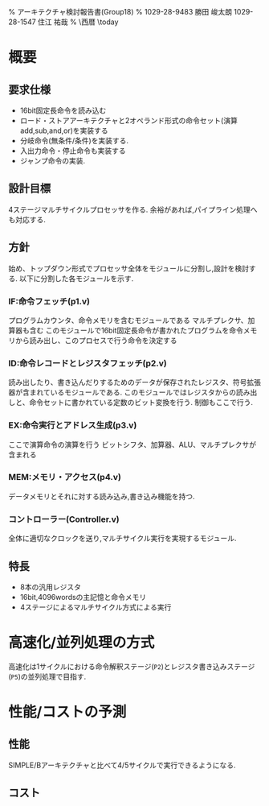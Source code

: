 % アーキテクチャ検討報告書(Group18)
% 1029-28-9483 勝田 峻太朗
 1029-28-1547 住江 祐哉
% \西暦 \today

# 概要

## 要求仕様

+ 16bit固定長命令を読み込む
+ ロード・ストアアーキテクチャと2オペランド形式の命令セット(演算add,sub,and,or)を実装する
+ 分岐命令(無条件/条件)を実装する.
+ 入出力命令・停止命令も実装する
+ ジャンプ命令の実装.

## 設計目標

4ステージマルチサイクルプロセッサを作る.
余裕があれば,パイプライン処理へも対応する.

## 方針

始め、トップダウン形式でプロセッサ全体をモジュールに分割し,設計を検討する.
以下に分割した各モジュールを示す.

### IF:命令フェッチ(p1.v)

プログラムカウンタ、命令メモリを含むモジュールである
マルチプレクサ、加算器も含む
このモジュールで16bit固定長命令が書かれたプログラムを命令メモリから読み出し、このプロセスで行う命令を決定する

### ID:命令レコードとレジスタフェッチ(p2.v)

読み出したり、書き込んだりするためのデータが保存されたレジスタ、符号拡張器が含まれているモジュールである.
このモジュールではレジスタからの読み出しと、命令セットに書かれている定数のビット変換を行う.
制御もここで行う.

### EX:命令実行とアドレス生成(p3.v)

ここで演算命令の演算を行う
ビットシフタ、加算器、ALU、マルチプレクサが含まれる

### MEM:メモリ・アクセス(p4.v)

データメモリとそれに対する読み込み,書き込み機能を持つ.

### コントローラー(Controller.v)

全体に適切なクロックを送り,マルチサイクル実行を実現するモジュール.

## 特長

+ 8本の汎用レジスタ
+ 16bit,4096wordsの主記憶と命令メモリ
+ 4ステージによるマルチサイクル方式による実行

# 高速化/並列処理の方式

高速化は1サイクルにおける命令解釈ステージ(`P2`)とレジスタ書き込みステージ(`P5`)の並列処理で目指す.

# 性能/コストの予測

## 性能

SIMPLE/Bアーキテクチャと比べて4/5サイクルで実行できるようになる.

## コスト


